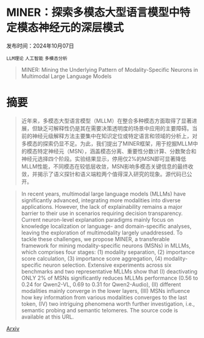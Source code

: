 # MINER：探索多模态大型语言模型中特定模态神经元的深层模式

发布时间：2024年10月07日

`LLM理论` `人工智能` `多模态分析`

> MINER: Mining the Underlying Pattern of Modality-Specific Neurons in Multimodal Large Language Models

# 摘要

> 近年来，多模态大型语言模型（MLLM）在整合多种模态方面取得了显著进展，但缺乏可解释性仍是其在需要决策透明度的场景中应用的主要障碍。当前的神经元级解释方法主要集中在知识定位或特定语言和领域的分析上，对多模态的探索仍显不足。为此，我们提出了MINER框架，用于挖掘MLLM中的模态特定神经元（MSN），涵盖模态分离、重要性分数计算、分数聚合和神经元选择四个阶段。实验结果显示，停用仅2%的MSN即可显著降低MLLM性能，不同模态在较低层收敛，MSN影响多模态关键信息的最终收敛，并揭示了语义探针和语义端粒两个值得深入研究的现象。源代码已公开。

> In recent years, multimodal large language models (MLLMs) have significantly advanced, integrating more modalities into diverse applications. However, the lack of explainability remains a major barrier to their use in scenarios requiring decision transparency. Current neuron-level explanation paradigms mainly focus on knowledge localization or language- and domain-specific analyses, leaving the exploration of multimodality largely unaddressed. To tackle these challenges, we propose MINER, a transferable framework for mining modality-specific neurons (MSNs) in MLLMs, which comprises four stages: (1) modality separation, (2) importance score calculation, (3) importance score aggregation, (4) modality-specific neuron selection. Extensive experiments across six benchmarks and two representative MLLMs show that (I) deactivating ONLY 2% of MSNs significantly reduces MLLMs performance (0.56 to 0.24 for Qwen2-VL, 0.69 to 0.31 for Qwen2-Audio), (II) different modalities mainly converge in the lower layers, (III) MSNs influence how key information from various modalities converges to the last token, (IV) two intriguing phenomena worth further investigation, i.e., semantic probing and semantic telomeres. The source code is available at this URL.

[Arxiv](https://arxiv.org/abs/2410.04819)